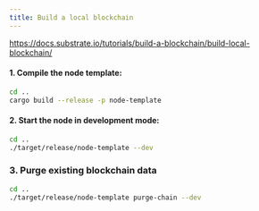 ```yaml
---
title: Build a local blockchain
---
```

https://docs.substrate.io/tutorials/build-a-blockchain/build-local-blockchain/

#### 1. Compile the node template:

```bash
cd ..
cargo build --release -p node-template
```

#### 2. Start the node in development mode:

```bash
cd ..
./target/release/node-template --dev
```

### 3. Purge existing blockchain data
```bash
cd ..
./target/release/node-template purge-chain --dev 
```